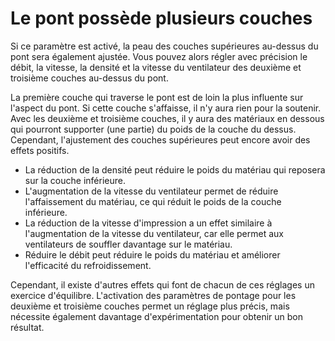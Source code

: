 Le pont possède plusieurs couches
===

Si ce paramètre est activé, la peau des couches supérieures au-dessus du pont sera également ajustée. Vous pouvez alors régler avec précision le débit, la vitesse, la densité et la vitesse du ventilateur des deuxième et troisième couches au-dessus du pont.

La première couche qui traverse le pont est de loin la plus influente sur l'aspect du pont. Si cette couche s'affaisse, il n'y aura rien pour la soutenir. Avec les deuxième et troisième couches, il y aura des matériaux en dessous qui pourront supporter (une partie) du poids de la couche du dessus. Cependant, l'ajustement des couches supérieures peut encore avoir des effets positifs.
* La réduction de la densité peut réduire le poids du matériau qui reposera sur la couche inférieure.
* L'augmentation de la vitesse du ventilateur permet de réduire l'affaissement du matériau, ce qui réduit le poids de la couche inférieure.
* La réduction de la vitesse d'impression a un effet similaire à l'augmentation de la vitesse du ventilateur, car elle permet aux ventilateurs de souffler davantage sur le matériau.
* Réduire le débit peut réduire le poids du matériau et améliorer l'efficacité du refroidissement.

Cependant, il existe d'autres effets qui font de chacun de ces réglages un exercice d'équilibre. L'activation des paramètres de pontage pour les deuxième et troisième couches permet un réglage plus précis, mais nécessite également davantage d'expérimentation pour obtenir un bon résultat.

